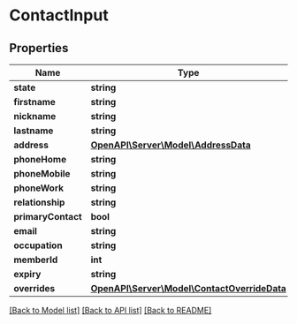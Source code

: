 # ContactInput

## Properties
Name | Type | Description | Notes
------------ | ------------- | ------------- | -------------
**state** | **string** |  | [optional] 
**firstname** | **string** |  | [optional] 
**nickname** | **string** |  | [optional] 
**lastname** | **string** |  | [optional] 
**address** | [**OpenAPI\Server\Model\AddressData**](AddressData.md) |  | [optional] 
**phoneHome** | **string** |  | [optional] 
**phoneMobile** | **string** |  | [optional] 
**phoneWork** | **string** |  | [optional] 
**relationship** | **string** |  | [optional] 
**primaryContact** | **bool** |  | [optional] 
**email** | **string** |  | [optional] 
**occupation** | **string** |  | [optional] 
**memberId** | **int** |  | [optional] 
**expiry** | **string** |  | [optional] 
**overrides** | [**OpenAPI\Server\Model\ContactOverrideData**](ContactOverrideData.md) |  | [optional] 

[[Back to Model list]](../README.md#documentation-for-models) [[Back to API list]](../README.md#documentation-for-api-endpoints) [[Back to README]](../README.md)


